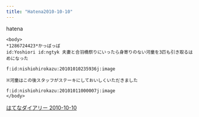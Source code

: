 ```yaml
---
title: "Hatena2010-10-10"
---
```


hatena

```
<body>
*1286724423*かっばっば
id:Yoshiori id:ngtyk 夫妻と合羽橋祭りにいったら身寄りのない河童を3匹も引き取るはめになった

f:id:nishiohirokazu:20101010235936j:image

※河童はこの後スタッフがステーキにしておいしくいただきました

f:id:nishiohirokazu:20101011000007j:image
</body>
```


[はてなダイアリー 2010-10-10](https://nishiohirokazu.hatenadiary.org/archive/2010/10/10)